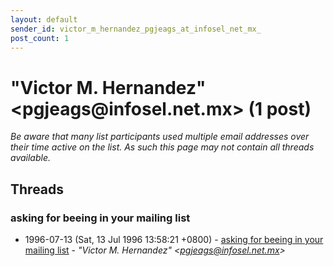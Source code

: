```yaml
---
layout: default
sender_id: victor_m_hernandez_pgjeags_at_infosel_net_mx_
post_count: 1
---
```


# "Victor M. Hernandez" <pgjeags<span>@</span>infosel.net.mx> (1 post)

_Be aware that many list participants used multiple email addresses over their time active on the list. As such this page may not contain all threads available._

## Threads

### asking for beeing in your mailing list
+ 1996-07-13 (Sat, 13 Jul 1996 13:58:21 +0800) - [asking for beeing in your mailing list](/archive/1996/07/af31c101b23668c601b713b410f9e976dfa99b01ef7ac48ceacf9a3bf182fcbc) - _"Victor M. Hernandez" \<pgjeags@infosel.net.mx\>_

